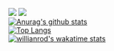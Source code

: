 
![](https://img.shields.io/youtube/channel/views/UCM9HY6s4K7HeaMwqTgEey6g)
![](https://komarev.com/ghpvc/?username=Arinonia&style=flat-square)<br>
[![Anurag's github stats](https://github-readme-stats.vercel.app/api?username=Arinonia&theme=blue-green)](https://github.com/Arinonia)<br>
[![Top Langs](https://github-readme-stats.vercel.app/api/top-langs/?username=Arinonia&layout=compact&theme=blue-green)](https://github.com/Arinonia)<br>
[![willianrod's wakatime stats](https://github-readme-stats.vercel.app/api/wakatime?username=Arinonia)](https://github.com/Arinonia)

<!--
**Arinonia/Arinonia** is a ✨ _special_ ✨ repository because its `README.md` (this file) appears on your GitHub profile.

Here are some ideas to get you started:

- 🔭 I’m currently working on ...
- 🌱 I’m currently learning ...
- 👯 I’m looking to collaborate on ...
- 🤔 I’m looking for help with ...
- 💬 Ask me about ...
- 📫 How to reach me: ...
- 😄 Pronouns: ...
- ⚡ Fun fact: ...
-->


